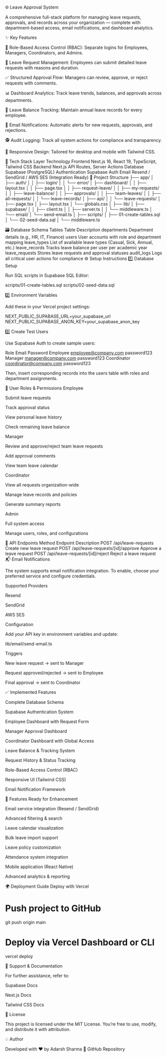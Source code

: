🌐 Leave Approval System

A comprehensive full-stack platform for managing leave requests, approvals, and records across your organization — complete with department-based access, email notifications, and dashboard analytics.

✨ Key Features

🔐 Role-Based Access Control (RBAC): Separate logins for Employees, Managers, Coordinators, and Admins.

📝 Leave Request Management: Employees can submit detailed leave requests with reasons and duration.

✅ Structured Approval Flow: Managers can review, approve, or reject requests with comments.

📊 Dashboard Analytics: Track leave trends, balances, and approvals across departments.

📂 Leave Balance Tracking: Maintain annual leave records for every employee.

📧 Email Notifications: Automatic alerts for new requests, approvals, and rejections.

🕵️ Audit Logging: Track all system actions for compliance and transparency.

📱 Responsive Design: Tailored for desktop and mobile with Tailwind CSS.

🧩 Tech Stack
Layer	Technology
Frontend	Next.js 16, React 19, TypeScript, Tailwind CSS
Backend	Next.js API Routes, Server Actions
Database	Supabase (PostgreSQL)
Authentication	Supabase Auth
Email	Resend / SendGrid / AWS SES (Integration Ready)
📁 Project Structure
├── app/
│   ├── auth/
│   │   ├── login/
│   │   └── error/
│   ├── dashboard/
│   │   ├── layout.tsx
│   │   ├── page.tsx
│   │   ├── request-leave/
│   │   ├── my-requests/
│   │   ├── leave-balance/
│   │   ├── approvals/
│   │   ├── team-leaves/
│   │   ├── all-requests/
│   │   └── leave-records/
│   ├── api/
│   │   └── leave-requests/
│   ├── page.tsx
│   ├── layout.tsx
│   └── globals.css
│
├── lib/
│   ├── supabase/
│   │   ├── client.ts
│   │   ├── server.ts
│   │   └── middleware.ts
│   └── email/
│       └── send-email.ts
│
├── scripts/
│   ├── 01-create-tables.sql
│   └── 02-seed-data.sql
│
└── middleware.ts

🗃️ Database Schema
Tables
Table	Description
departments	Department details (e.g., HR, IT, Finance)
users	User accounts with role and department mapping
leave_types	List of available leave types (Casual, Sick, Annual, etc.)
leave_records	Tracks leave balance per user per academic year
leave_requests	Stores leave requests and approval statuses
audit_logs	Logs all critical user actions for compliance
⚙️ Setup Instructions
1️⃣ Database Setup

Run SQL scripts in Supabase SQL Editor:

scripts/01-create-tables.sql
scripts/02-seed-data.sql

2️⃣ Environment Variables

Add these in your Vercel project settings:

NEXT_PUBLIC_SUPABASE_URL=your_supabase_url
NEXT_PUBLIC_SUPABASE_ANON_KEY=your_supabase_anon_key

3️⃣ Create Test Users

Use Supabase Auth to create sample users:

Role	Email	Password
Employee	employee@company.com
	password123
Manager	manager@company.com
	password123
Coordinator	coordinator@company.com
	password123

Then, insert corresponding records into the users table with roles and department assignments.

👥 User Roles & Permissions
Employee

Submit leave requests

Track approval status

View personal leave history

Check remaining leave balance

Manager

Review and approve/reject team leave requests

Add approval comments

View team leave calendar

Coordinator

View all requests organization-wide

Manage leave records and policies

Generate summary reports

Admin

Full system access

Manage users, roles, and configurations

🧠 API Endpoints
Method	Endpoint	Description
POST	/api/leave-requests	Create new leave request
POST	/api/leave-requests/[id]/approve	Approve a leave request
POST	/api/leave-requests/[id]/reject	Reject a leave request
📬 Email Notifications

The system supports email notification integration.
To enable, choose your preferred service and configure credentials.

Supported Providers

Resend

SendGrid

AWS SES

Configuration

Add your API key in environment variables and update:

lib/email/send-email.ts

Triggers

New leave request → sent to Manager

Request approved/rejected → sent to Employee

Final approval → sent to Coordinator

✅ Implemented Features

 Complete Database Schema

 Supabase Authentication System

 Employee Dashboard with Request Form

 Manager Approval Dashboard

 Coordinator Dashboard with Global Access

 Leave Balance & Tracking System

 Request History & Status Tracking

 Role-Based Access Control (RBAC)

 Responsive UI (Tailwind CSS)

 Email Notification Framework

🚀 Features Ready for Enhancement

 Email service integration (Resend / SendGrid)

 Advanced filtering & search

 Leave calendar visualization

 Bulk leave import support

 Leave policy customization

 Attendance system integration

 Mobile application (React Native)

 Advanced analytics & reporting

🌍 Deployment Guide
Deploy with Vercel
# Push project to GitHub
git push origin main

# Deploy via Vercel Dashboard or CLI
vercel deploy

🧰 Support & Documentation

For further assistance, refer to:

Supabase Docs

Next.js Docs

Tailwind CSS Docs

🪪 License

This project is licensed under the MIT License.
You’re free to use, modify, and distribute it with attribution.

💡 Author

Developed with ❤️ by Adarsh Sharma
🔗 GitHub Repository
